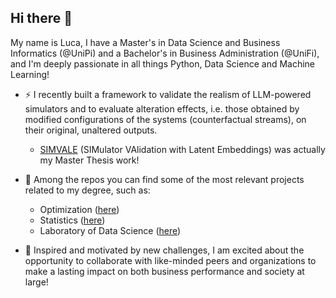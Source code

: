 ## Hi there 👋

My name is Luca, I have a Master's in Data Science and Business Informatics (@UniPi) and a Bachelor's in Business Administration (@UniFi), and I'm deeply passionate in all things Python, Data Science and Machine Learning!

- ⚡ I recently built a framework to validate the realism of LLM-powered simulators and to evaluate alteration effects, i.e. those obtained by modified configurations of the systems (counterfactual streams), on their original, unaltered outputs.
  - [SIMVALE](https://github.com/lcodagiorgio/SIMVALE) (SIMulator VAlidation with Latent Embeddings) was actually my Master Thesis work!
 
- 🌱 Among the repos you can find some of the most relevant projects related to my degree, such as:
  - Optimization ([here](https://github.com/lcodagiorgio/ODS_project-repo))
  - Statistics ([here](https://github.com/lcodagiorgio/SDS_project-repo))
  - Laboratory of Data Science ([here](https://github.com/lcodagiorgio/LDS_project-repo))

- 👯 Inspired and motivated by new challenges, I am excited about the opportunity to collaborate with like-minded peers and organizations to make a lasting impact on both business performance and society at large!

<!--
**lcodagiorgio/lcodagiorgio** is a ✨ _special_ ✨ repository because its `README.md` (this file) appears on your GitHub profile.

Here are some ideas to get you started:

- 🔭 I’m currently working on ...
- 🌱 I’m currently learning ...
- 👯 I’m looking to collaborate on ...
- 🤔 I’m looking for help with ...
- 💬 Ask me about ...
- 📫 How to reach me: ...
- 😄 Pronouns: ...
- ⚡ Fun fact: ...
-->
